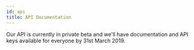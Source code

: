 ```yaml
---
id: api
title: API Documentation
---
```


Our API is currently in private beta and we'll have documentation and API keys available for everyone by 31st March 2019.
